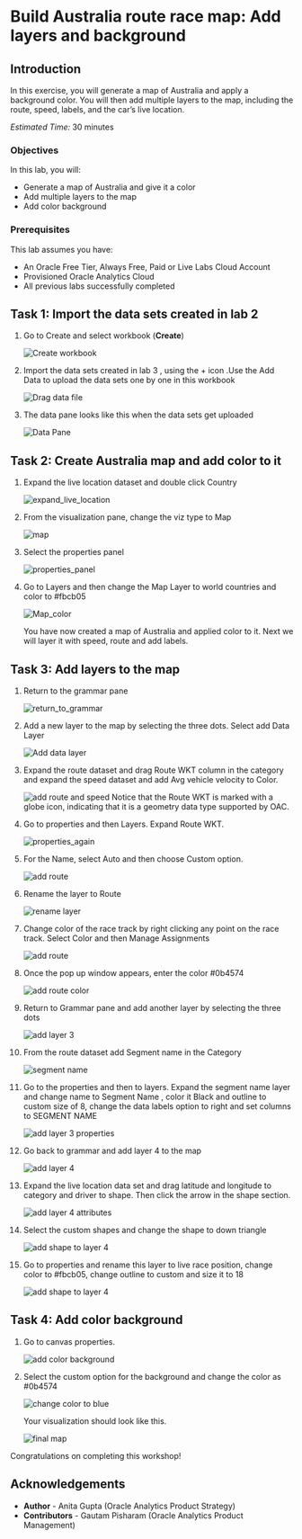 # Build Australia route race map: Add layers and background

## Introduction

In this exercise, you will generate a map of Australia and apply a background color. You will then add multiple layers to the map, including the route, speed, labels, and the car’s live location.

_Estimated Time:_ 30 minutes

### Objectives

In this lab, you will:

- Generate a map of Australia and give it a color
- Add multiple layers to the map
- Add color background

### Prerequisites

This lab assumes you have:

- An Oracle Free Tier, Always Free, Paid or Live Labs Cloud Account
- Provisioned Oracle Analytics Cloud
- All previous labs successfully completed

## Task 1: Import the data sets created in lab 2

1. Go to Create and select workbook (**Create**)

    ![Create workbook](./images/51-CreateWorkbook.jpg)

2. Import the data sets created in lab 3 , using the + icon .Use the Add Data to upload the data sets one by one in this workbook

    ![Drag data file](./images/52-Add-both-data.png)

3. The data pane looks like this when the data sets get uploaded

    ![Data Pane](./images/53-The-data-pane-should-look-like-this.png)

## Task 2: Create Australia map and add color to it

1. Expand the live location dataset and double click Country

    ![expand_live_location](./images/54.1%20ExpandLivedataset.png)

2. From the visualization pane, change the viz type to Map

    ![map](./images/54.2select_map_viz.png)

3. Select the properties panel

    ![properties_panel](./images/54.3proerties_panel.png)

4. Go to Layers and then change the Map Layer to world countries and color to #fbcb05

    ![Map_color](./images/55-Map-change-layer-and-add-color.jpg)

    You have now created a map of Australia and applied color to it.
    Next we will layer it with speed, route and add labels.

## Task 3: Add layers to the map

1. Return to the grammar pane

    ![return_to_grammar](./images/54.4retrun_to_grammar_pane.png)

2. Add a new layer to the map by selecting the three dots. Select add Data Layer

    ![Add data layer](./images/56-Add-Layer-2-to-Map.jpg)

3. Expand the route dataset and drag Route WKT column in the category and expand the speed dataset and add Avg vehicle velocity to Color.

    ![add route and speed](./images/57-Add-Route-and-Speed-to-layer-2.jpg)
Notice that the Route WKT is marked with a globe icon, indicating that it is a geometry data type supported by OAC.

4. Go to properties and then Layers. Expand Route WKT.

    ![properties_again](./images/56.1properties_again.png)

5. For the Name, select Auto and then choose Custom option.

    ![add route](./images/56.2change_name.png)

6. Rename the layer to Route

    ![rename layer](./images/58-Add-color-to-Layer-2-and-rename-layer-2-as-route.jpg)

7. Change color of the race track by right clicking any point on the race track. Select Color and then Manage Assignments

    ![add route](./images/56.3color_route.png)

8. Once the pop up window appears, enter the color #0b4574

    ![add route color](./images/56.4changecolorofroute2.png)

9. Return to Grammar pane and add another layer by selecting the three dots

    ![add layer 3](./images/59-Add-layer-3.jpg)

10. From the route dataset add Segment name in the Category

    ![segment name](./images/59.1-Add-Segment-name-to-Layer-3.jpg)

11. Go to the properties and then to layers. Expand the segment name layer and change name to Segment Name , color it Black and outline to custom size of 8, change the data labels option to  right and set columns to SEGMENT NAME

    ![add layer 3 properties](./images/60-Add-layer-3-Properties.jpg)

12. Go back to grammar and add layer 4 to the map

    ![add layer 4](./images/61-Add-Layer-4.jpg)

13. Expand the live location data set and drag latitude and longitude to category and driver to shape. Then click the arrow in the shape section.

    ![add layer 4 attributes](./images/62-Add-elements-to-Layer4.jpg)

14. Select the custom shapes and change the shape to down triangle

    ![add shape to layer 4](./images/63-Custom-shape-of-Car.jpg)

15. Go to properties and rename this layer to live race position, change color to #fbcb05, change outline to custom and size it to 18

    ![add shape to layer 4](./images/64-Live-Race-properties-add.jpg)

## Task 4: Add color background

1. Go to canvas properties.

    ![add color background](./images/65-Canvas-Properties-for-background.jpg)

2. Select the custom option for the background and change the color as #0b4574

    ![change color to blue](./images/66_Change_background_to_blue.jpg)

    Your visualization should look like this.

    ![final map](./images/Final-Map.jpg)

Congratulations on completing this workshop!

## **Acknowledgements**

- **Author** - Anita Gupta (Oracle Analytics Product Strategy)
- **Contributors** - Gautam Pisharam (Oracle Analytics Product Management)